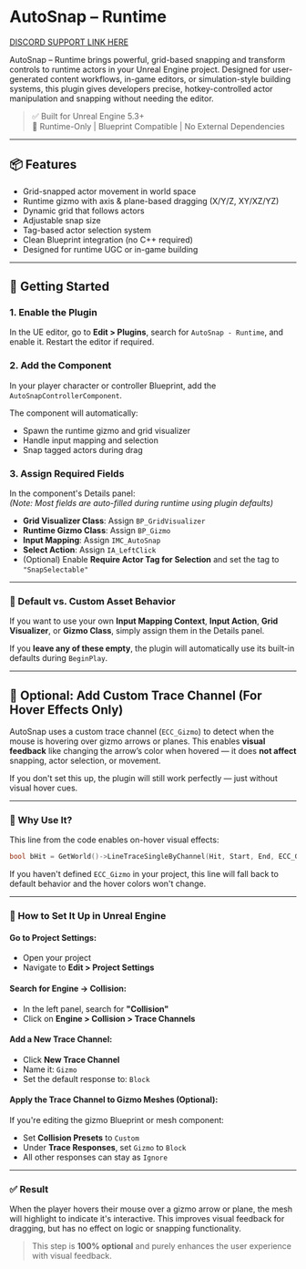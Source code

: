# AutoSnap – Runtime

[DISCORD SUPPORT LINK HERE](https://discord.gg/YvME6jG8)

AutoSnap – Runtime brings powerful, grid-based snapping and transform controls to runtime actors in your Unreal Engine project. Designed for user-generated content workflows, in-game editors, or simulation-style building systems, this plugin gives developers precise, hotkey-controlled actor manipulation and snapping without needing the editor.

> ✅ Built for Unreal Engine 5.3+  
> 🧩 Runtime-Only | Blueprint Compatible | No External Dependencies

---

## 📦 Features

- Grid-snapped actor movement in world space  
- Runtime gizmo with axis & plane-based dragging (X/Y/Z, XY/XZ/YZ)  
- Dynamic grid that follows actors  
- Adjustable snap size  
- Tag-based actor selection system  
- Clean Blueprint integration (no C++ required)  
- Designed for runtime UGC or in-game building

---

## 🚀 Getting Started

### 1. Enable the Plugin

In the UE editor, go to **Edit > Plugins**, search for `AutoSnap - Runtime`, and enable it. Restart the editor if required.

### 2. Add the Component

In your player character or controller Blueprint, add the `AutoSnapControllerComponent`.

The component will automatically:
- Spawn the runtime gizmo and grid visualizer
- Handle input mapping and selection
- Snap tagged actors during drag

### 3. Assign Required Fields

In the component's Details panel:  
*(Note: Most fields are auto-filled during runtime using plugin defaults)*

- **Grid Visualizer Class**: Assign `BP_GridVisualizer`  
- **Runtime Gizmo Class**: Assign `BP_Gizmo`  
- **Input Mapping**: Assign `IMC_AutoSnap`  
- **Select Action**: Assign `IA_LeftClick`  
- (Optional) Enable **Require Actor Tag for Selection** and set the tag to `"SnapSelectable"`

---

### 🔄 Default vs. Custom Asset Behavior

If you want to use your own **Input Mapping Context**, **Input Action**, **Grid Visualizer**, or **Gizmo Class**, simply assign them in the Details panel.

If you **leave any of these empty**, the plugin will automatically use its built-in defaults during `BeginPlay`.

---

## 🎯 Optional: Add Custom Trace Channel (For Hover Effects Only)

AutoSnap uses a custom trace channel (`ECC_Gizmo`) to detect when the mouse is hovering over gizmo arrows or planes. This enables **visual feedback** like changing the arrow’s color when hovered — it does **not affect** snapping, actor selection, or movement.

If you don't set this up, the plugin will still work perfectly — just without visual hover cues.

---

### 🔧 Why Use It?

This line from the code enables on-hover visual effects:

```cpp
bool bHit = GetWorld()->LineTraceSingleByChannel(Hit, Start, End, ECC_Gizmo, Params);
```

If you haven't defined `ECC_Gizmo` in your project, this line will fall back to default behavior and the hover colors won't change.

---

### 📝 How to Set It Up in Unreal Engine

#### Go to Project Settings:

- Open your project
- Navigate to **Edit > Project Settings**

#### Search for Engine → Collision:

- In the left panel, search for **"Collision"**
- Click on **Engine > Collision > Trace Channels**

#### Add a New Trace Channel:

- Click **New Trace Channel**
- Name it: `Gizmo`
- Set the default response to: `Block`

#### Apply the Trace Channel to Gizmo Meshes (Optional):

If you're editing the gizmo Blueprint or mesh component:

- Set **Collision Presets** to `Custom`
- Under **Trace Responses**, set `Gizmo` to `Block`
- All other responses can stay as `Ignore`

---

### ✅ Result

When the player hovers their mouse over a gizmo arrow or plane, the mesh will highlight to indicate it's interactive. This improves visual feedback for dragging, but has no effect on logic or snapping functionality.

> This step is **100% optional** and purely enhances the user experience with visual feedback.
